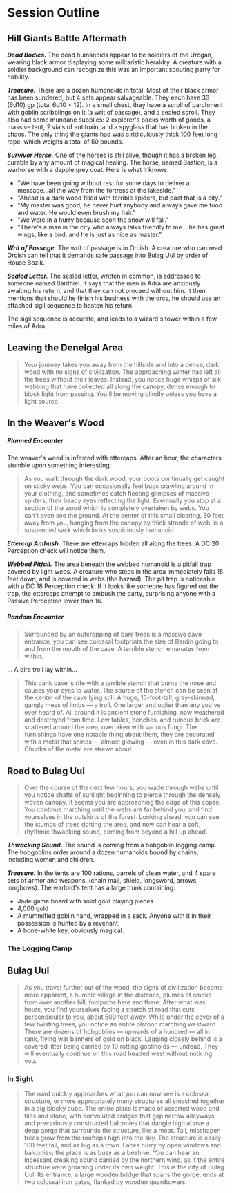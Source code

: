 # Session Outline
## Hill Giants Battle Aftermath
***Dead Bodies.*** The dead humanoids appear to be soldiers of the Urogan, wearing black armor displaying some militaristic heraldry. A creature with a soldier background can recognize this was an important scouting party for nobility.

***Treasure.*** There are a dozen humanoids in total. Most of their black armor has been sundered, but 4 sets appear salvageable. They each have 33 (6d10) gp (total 6d10 $\times$ 12). In a small chest, they have a scroll of parchment with goblin scribblings on it (a writ of passage), and a sealed scroll. They also had some mundane supplies: 2 explorer's packs worth of goods, a massive tent, 2 vials of antitoxin, and a spyglass that has broken in the chaos. The only thing the giants had was a ridiculously thick 100 feet long rope, which weighs a total of 50 pounds.

***Survivor Horse.*** One of the horses is still alive, though it has a broken leg, curable by any amount of magical healing. The horse, named Bastion, is a warhorse with a dapple grey coat. Here is what it knows:
- "We have been going without rest for some days to deliver a message...all the way from the fortress at the lakeside."
- "Ahead is a dark wood filled with terrible spiders, but past that is a city."
- "My master was good, he never hurt anybody and always gave me food and water. He would even brush my hair."
- "We were in a hurry because soon the snow will fall."
- "There's a man in the city who always talks friendly to me... he has great wings, like a bird, and he is just as nice as master."

***Writ of Passage.*** The writ of passage is in Orcish. A creature who can read Orcish can tell that it demands safe passage into Bulag Uul by order of House Bozik.

***Sealed Letter.*** The sealed letter, written in common, is addressed to someone named Barithiel. It says that the men in Adra are anxiously awaiting his return, and that they can not proceed without him. It then mentions that should he finish his business with the orcs, he should use an attached sigil sequence to hasten his return.

The sigil sequence is accurate, and leads to a wizard's tower within a few miles of Adra.

## Leaving the Denelgal Area
> Your journey takes you away from the hillside and into a dense, dark wood with no signs of civilization. The approaching winter has left all the trees without their leaves. Instead, you notice huge whisps of silk webbing that have collected all along the canopy, dense enough to block light from passing. You'll be moving blindly unless you have a light source.

## In the Weaver's Wood

##### Planned Encounter

The weaver's wood is infested with ettercaps. After an hour, the characters stumble upon something interesting:

> As you walk through the dark wood, your boots continually get caught on sticky webs. You can occasionally feel bugs crawling around in your clothing, and sometimes catch fleeting glimpses of massive spiders, their beady eyes reflecting the light. Eventually you stop at a section of the wood which is completely overtaken by webs. You can't even see the ground. At the center of this small clearing, 30 feet away from you, hanging from the canopy by thick strands of web, is a suspended sack which looks suspiciously humanoid.

***Ettercap Ambush.*** There are ettercaps hidden all along the trees. A DC 20 Perception check will notice them.

***Webbed Pitfall.*** The area beneath the webbed humanoid is a pitfall trap covered by light webs. A creature who steps in the area immediately falls 15 feet down, and is covered in webs (the hazard). The pit trap is noticeable with a DC 18 Perception check. If it looks like someone has figured out the trap, the ettercaps attempt to ambush the party, surprising anyone with a Passive Perception lower than 16.

##### Random Encounter
> Surrounded by an outcropping of bare trees is a massive cave entrance, you can see colossal footprints the size of Bardin going to and from the mouth of the cave. A terrible stench emanates from within.

... A dire troll lay within...

> This dank cave is rife with a terrible stench that burns the nose and causes your eyes to water. The source of the stench can be seen at the center of the cave lying still. A huge, 15-foot-tall, gray-skinned, gangly mess of limbs — a troll. One larger and uglier than any you've ever heard of. All around it is ancient stone furnishing, now weathered and destroyed from time. Low tables, benches, and ruinous brick are scattered around the area, overtaken with various fungi. The furnishings have one notable thing about them, they are decorated with a metal that shines — almost glowing — even in this dark cave. Chunks of the metal are strewn about.

## Road to Bulag Uul

> Over the course of the next few hours, you wade through webs until you notice shafts of sunlight beginning to pierce through the densely woven canopy. It seems you are approaching the edge of this copse. You continue marching until the webs are far behind you, and find yourselves in the outskirts of the forest. Looking ahead, you can see the stumps of trees dotting the area, and now can hear a soft, rhythmic thwacking sound, coming from beyond a hill up ahead.

***Thwacking Sound.*** The sound is coming from a hobgoblin logging camp. The hobgoblins order around a dozen humanoids bound by chains, including women and children.

***Treasure.*** In the tents are 100 rations, barrels of clean water, and 4 spare sets of armor and weapons. (chain mail, shield, longsword, arrows, longbows). The warlord's tent has a large trunk containing:

- Jade game board with solid gold playing pieces
- 4,000 gold
- A mummified goblin hand, wrapped in a sack. Anyone with it in their possession is hunted by a revenant.
- A bone-white key, obviously magical.




### The Logging Camp

## Bulag Uul
> As you travel further out of the wood, the signs of civilization become more apparent, a humble village in the distance, plumes of smoke from over another hill, footpaths here and there. After what was hours, you find yourselves facing a stretch of road that cuts perpendicular to you, about 500 feet away. While under the cover of a few twisting trees, you notice an entire platoon marching westward. There are dozens of hobgoblins — upwards of a hundred — all in rank, flying war banners of gold on black. Lagging closely behind is a covered litter being carried by 10 rotting goblinoids — undead. They will eventually continue on this road headed west without noticing you.

### In Sight
> The road quickly approaches what you can now see is a colossal structure, or more appropriately many structures all smashed together in a big blocky cube. The entire place is made of assorted wood and tiles and stone, with convoluted bridges that gap narrow alleyways, and precariously constructed balconies that dangle high above a deep gorge that surrounds the structure, like a moat. Tall, misshapen trees grow from the rooftops high into the sky. The structure is easily 100 feet tall, and as big as a town. Faces hurry by open windows and balconies; the place is as busy as a beehive. You can hear an incessant creaking sound carried by the northern wind, as if the entire structure were groaning under its own weight. This is the city of Bulag Uul. Its entrance, a large wooden bridge that spans the gorge, ends at two colossal iron gates, flanked by wooden guardtowers.

